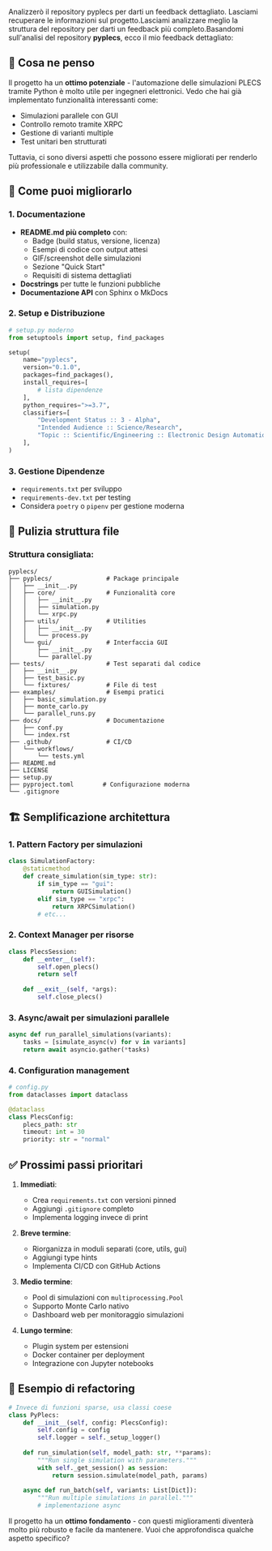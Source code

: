 Analizzerò il repository pyplecs per darti un feedback dettagliato. Lasciami recuperare le informazioni sul progetto.Lasciami analizzare meglio la struttura del repository per darti un feedback più completo.Basandomi sull'analisi del repository **pyplecs**, ecco il mio feedback dettagliato:

## 🎯 **Cosa ne penso**

Il progetto ha un **ottimo potenziale** - l'automazione delle simulazioni PLECS tramite Python è molto utile per ingegneri elettronici. Vedo che hai già implementato funzionalità interessanti come:
- Simulazioni parallele con GUI
- Controllo remoto tramite XRPC
- Gestione di varianti multiple
- Test unitari ben strutturati

Tuttavia, ci sono diversi aspetti che possono essere migliorati per renderlo più professionale e utilizzabile dalla community.

## 🚀 **Come puoi migliorarlo**

### 1. **Documentazione**
- **README.md più completo** con:
  - Badge (build status, versione, licenza)
  - Esempi di codice con output attesi
  - GIF/screenshot delle simulazioni
  - Sezione "Quick Start"
  - Requisiti di sistema dettagliati
- **Docstrings** per tutte le funzioni pubbliche
- **Documentazione API** con Sphinx o MkDocs

### 2. **Setup e Distribuzione**
```python
# setup.py moderno
from setuptools import setup, find_packages

setup(
    name="pyplecs",
    version="0.1.0",
    packages=find_packages(),
    install_requires=[
        # lista dipendenze
    ],
    python_requires=">=3.7",
    classifiers=[
        "Development Status :: 3 - Alpha",
        "Intended Audience :: Science/Research",
        "Topic :: Scientific/Engineering :: Electronic Design Automation (EDA)",
    ],
)
```

### 3. **Gestione Dipendenze**
- `requirements.txt` per sviluppo
- `requirements-dev.txt` per testing
- Considera `poetry` o `pipenv` per gestione moderna

## 📁 **Pulizia struttura file**

### Struttura consigliata:
```
pyplecs/
├── pyplecs/               # Package principale
│   ├── __init__.py
│   ├── core/              # Funzionalità core
│   │   ├── __init__.py
│   │   ├── simulation.py
│   │   └── xrpc.py
│   ├── utils/             # Utilities
│   │   ├── __init__.py
│   │   └── process.py
│   └── gui/               # Interfaccia GUI
│       ├── __init__.py
│       └── parallel.py
├── tests/                 # Test separati dal codice
│   ├── __init__.py
│   ├── test_basic.py
│   └── fixtures/          # File di test
├── examples/              # Esempi pratici
│   ├── basic_simulation.py
│   ├── monte_carlo.py
│   └── parallel_runs.py
├── docs/                  # Documentazione
│   ├── conf.py
│   └── index.rst
├── .github/               # CI/CD
│   └── workflows/
│       └── tests.yml
├── README.md
├── LICENSE
├── setup.py
├── pyproject.toml        # Configurazione moderna
└── .gitignore
```

## 🏗️ **Semplificazione architettura**

### 1. **Pattern Factory per simulazioni**
```python
class SimulationFactory:
    @staticmethod
    def create_simulation(sim_type: str):
        if sim_type == "gui":
            return GUISimulation()
        elif sim_type == "xrpc":
            return XRPCSimulation()
        # etc...
```

### 2. **Context Manager per risorse**
```python
class PlecsSession:
    def __enter__(self):
        self.open_plecs()
        return self
    
    def __exit__(self, *args):
        self.close_plecs()
```

### 3. **Async/await per simulazioni parallele**
```python
async def run_parallel_simulations(variants):
    tasks = [simulate_async(v) for v in variants]
    return await asyncio.gather(*tasks)
```

### 4. **Configuration management**
```python
# config.py
from dataclasses import dataclass

@dataclass
class PlecsConfig:
    plecs_path: str
    timeout: int = 30
    priority: str = "normal"
```

## ✅ **Prossimi passi prioritari**

1. **Immediati**:
   - Crea `requirements.txt` con versioni pinned
   - Aggiungi `.gitignore` completo
   - Implementa logging invece di print

2. **Breve termine**:
   - Riorganizza in moduli separati (core, utils, gui)
   - Aggiungi type hints
   - Implementa CI/CD con GitHub Actions

3. **Medio termine**:
   - Pool di simulazioni con `multiprocessing.Pool`
   - Supporto Monte Carlo nativo
   - Dashboard web per monitoraggio simulazioni

4. **Lungo termine**:
   - Plugin system per estensioni
   - Docker container per deployment
   - Integrazione con Jupyter notebooks

## 🎨 **Esempio di refactoring**

```python
# Invece di funzioni sparse, usa classi coese
class PyPlecs:
    def __init__(self, config: PlecsConfig):
        self.config = config
        self.logger = self._setup_logger()
    
    def run_simulation(self, model_path: str, **params):
        """Run single simulation with parameters."""
        with self._get_session() as session:
            return session.simulate(model_path, params)
    
    async def run_batch(self, variants: List[Dict]):
        """Run multiple simulations in parallel."""
        # implementazione async
```

Il progetto ha un **ottimo fondamento** - con questi miglioramenti diventerà molto più robusto e facile da mantenere. Vuoi che approfondisca qualche aspetto specifico?